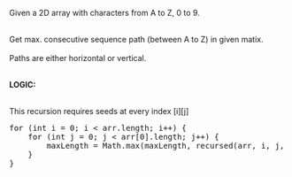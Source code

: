 Given a 2D array with characters from A to Z, 0 to 9.<br><br>

Get max. consecutive sequence path (between A to Z) in given matix.<br><br>
Paths are either horizontal or vertical.<br><br>

<b>LOGIC:</b><br><br>

This recursion requires seeds at every index [i][j]
<pre>
for (int i = 0; i < arr.length; i++) {
    for (int j = 0; j < arr[0].length; j++) {
        maxLength = Math.max(maxLength, recursed(arr, i, j, 0, '-'));
    }
}
</pre>
